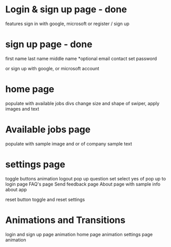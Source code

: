 # Login & sign up page - done

features
sign in with google, microsoft
or register / sign up

# sign up page - done

first name
last name
middle name \*optional
email
contact
set password

or sign up with google, or microsoft account

# home page

populate with available jobs divs
change size and shape of swiper, apply images and text

# Available jobs page

populate with sample image and or of company
sample text

# settings page

toggle buttons animation
logout pop up question
set select yes of pop up to login page
FAQ's page
Send feedback page
About page with sample info about app

reset button toggle and reset settings

# Animations and Transitions

login and sign up page animation
home page animation
settings page animation
